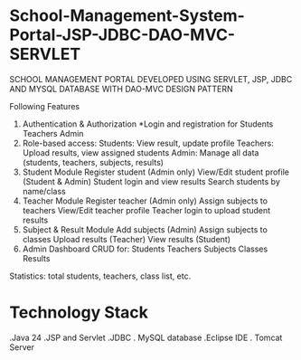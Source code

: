 # School-Management-System-Portal-JSP-JDBC-DAO-MVC-SERVLET
SCHOOL MANAGEMENT PORTAL DEVELOPED USING SERVLET, JSP, JDBC AND MYSQL DATABASE WITH DAO-MVC DESIGN PATTERN

Following Features
1. Authentication & Authorization
    *Login and registration for
      Students
      Teachers
      Admin
2. Role-based access:
      Students: View result, update profile
      Teachers: Upload results, view assigned students
      Admin: Manage all data (students, teachers, subjects, results)
3. Student Module
      Register student (Admin only)
      View/Edit student profile (Student & Admin)
      Student login and view results
      Search students by name/class
4. Teacher Module
      Register teacher (Admin only)
      Assign subjects to teachers
      View/Edit teacher profile
      Teacher login to upload student results
5. Subject & Result Module
      Add subjects (Admin)
      Assign subjects to classes
      Upload results (Teacher)
      View results (Student)
6. Admin Dashboard
      CRUD for:
      Students
      Teachers
      Subjects
      Classes
      Results

Statistics: total students, teachers, class list, etc.

# Technology Stack
   .Java 24
   .JSP and Servlet
   .JDBC
   . MySQL database
   .Eclipse IDE
   . Tomcat Server
   
